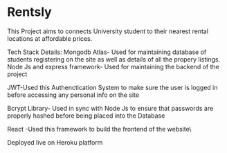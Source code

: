 # Rentsly
This Project aims to connects University student to their nearest rental locations at affordable prices.

Tech Stack Details:
Mongodb Atlas- Used for maintaining database of students registering on the site as well as details of all the propery listings.
Node Js and express framework- Used for maintaining the backend of the project

JWT-Used this Authenctication System to make sure the user is logged in before accessing any personal info on the site 

Bcrypt Library- Used in sync with Node Js to ensure that passwords are properly hashed before being placed into the Database

React -Used this framework to build the frontend of the website\

Deployed live on Heroku platform

